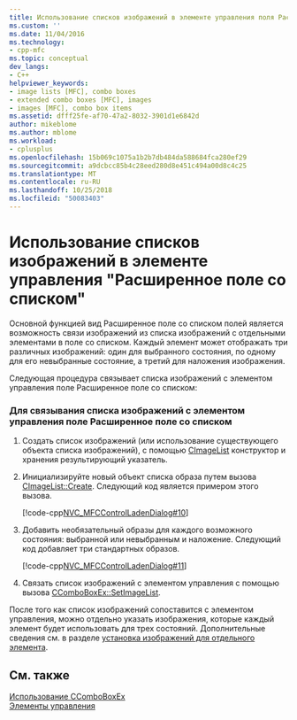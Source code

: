 ```yaml
---
title: Использование списков изображений в элементе управления поля Расширенное поле со списком | Документация Майкрософт
ms.custom: ''
ms.date: 11/04/2016
ms.technology:
- cpp-mfc
ms.topic: conceptual
dev_langs:
- C++
helpviewer_keywords:
- image lists [MFC], combo boxes
- extended combo boxes [MFC], images
- images [MFC], combo box items
ms.assetid: dfff25fe-af70-47a2-8032-3901d1e6842d
author: mikeblome
ms.author: mblome
ms.workload:
- cplusplus
ms.openlocfilehash: 15b069c1075a1b2b7db484da588684fca280ef29
ms.sourcegitcommit: a9dcbcc85b4c28eed280d8e451c494a00d8c4c25
ms.translationtype: MT
ms.contentlocale: ru-RU
ms.lasthandoff: 10/25/2018
ms.locfileid: "50083403"
---
```

# <a name="using-image-lists-in-an-extended-combo-box-control"></a>Использование списков изображений в элементе управления "Расширенное поле со списком"

Основной функцией вид Расширенное поле со списком полей является возможность связи изображений из списка изображений с отдельными элементами в поле со списком. Каждый элемент может отображать три различных изображений: один для выбранного состояния, по одному для его невыбранные состояние, а третий для наложения изображения.

Следующая процедура связывает списка изображений с элементом управления поле Расширенное поле со списком:

### <a name="to-associate-an-image-list-with-an-extended-combo-box-control"></a>Для связывания списка изображений с элементом управления поле Расширенное поле со списком

1. Создать список изображений (или использование существующего объекта списка изображений), с помощью [CImageList](../mfc/reference/cimagelist-class.md) конструктор и хранения результирующий указатель.

1. Инициализируйте новый объект списка образа путем вызова [CImageList::Create](../mfc/reference/cimagelist-class.md#create). Следующий код является примером этого вызова.

   [!code-cpp[NVC_MFCControlLadenDialog#10](../mfc/codesnippet/cpp/using-image-lists-in-an-extended-combo-box-control_1.cpp)]

1. Добавить необязательный образы для каждого возможного состояния: выбранной или невыбранным и наложение. Следующий код добавляет три стандартных образов.

   [!code-cpp[NVC_MFCControlLadenDialog#11](../mfc/codesnippet/cpp/using-image-lists-in-an-extended-combo-box-control_2.cpp)]

1. Связать список изображений с элементом управления с помощью вызова [CComboBoxEx::SetImageList](../mfc/reference/ccomboboxex-class.md#setimagelist).

После того как список изображений сопоставится с элементом управления, можно отдельно указать изображения, которые каждый элемент будет использовать для трех состояний. Дополнительные сведения см. в разделе [установка изображений для отдельного элемента](../mfc/setting-the-images-for-an-individual-item.md).

## <a name="see-also"></a>См. также

[Использование CComboBoxEx](../mfc/using-ccomboboxex.md)<br/>
[Элементы управления](../mfc/controls-mfc.md)

